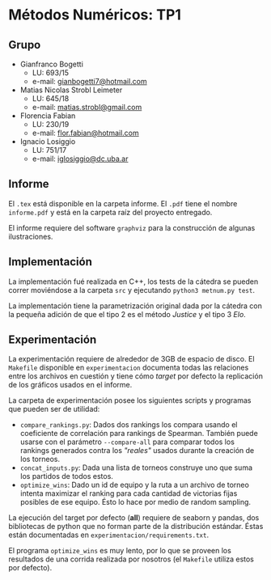 # Métodos Numéricos: TP1

## Grupo

* Gianfranco Bogetti
  - LU: 693/15
  - e-mail: gianbogetti7@hotmail.com
* Matias Nicolas Strobl Leimeter
  - LU: 645/18
  - e-mail: matias.strobl@gmail.com
* Florencia Fabian
  - LU: 230/19
  - e-mail: flor.fabian@hotmail.com
* Ignacio Losiggio
  - LU: 751/17
  - e-mail: iglosiggio@dc.uba.ar

## Informe

El `.tex` está disponible en la carpeta informe. El `.pdf` tiene el nombre
`informe.pdf` y está en la carpeta raíz del proyecto entregado.

El informe requiere del software `graphviz` para la construcción de algunas
ilustraciones.

## Implementación

La implementación fué realizada en C++, los tests de la cátedra se pueden
correr moviéndose a la carpeta `src` y ejecutando `python3 metnum.py test`.

La implementación tiene la parametrización original dada por la cátedra con la
pequeña adición de que el tipo 2 es el método *Justice* y el tipo 3 *Elo*.

## Experimentación

La experimentación requiere de alrededor de 3GB de espacio de disco. El
`Makefile` disponible en `experimentacion` documenta todas las relaciones entre
los archivos en cuestión y tiene cómo _target_ por defecto la replicación de
los gráficos usados en el informe.

La carpeta de experimentación posee los siguientes scripts y programas que
pueden ser de utilidad:

* `compare_rankings.py`: Dados dos rankings los compara usando el coeficiente
  de correlación para rankings de Spearman. También puede usarse con el
  parámetro `--compare-all` para comparar todos los rankings generados contra
  los _"reales"_ usados durante la creación de los torneos.
* `concat_inputs.py`: Dada una lista de torneos construye uno que suma los
  partidos de todos estos.
* `optimize_wins`: Dado un id de equipo y la ruta a un archivo de torneo
  intenta maximizar el ranking para cada cantidad de victorias fijas posibles
  de ese equipo. Ésto lo hace por medio de random sampling.

La ejecución del target por defecto (**all**) requiere de seaborn y pandas, dos
bibliotecas de python que no forman parte de la distribución estándar. Éstas
están documentadas en `experimentacion/requirements.txt`.

El programa `optimize_wins` es muy lento, por lo que se proveen los resultados
de una corrida realizada por nosotros (el `Makefile` utiliza estos por
defecto).
